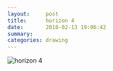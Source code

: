 ```yaml
---
layout:     post
title:      horizon 4
date:       2018-02-13 19:06:42
summary:    
categories: drawing
---
```

![horizon 4](/images/diary/horizon-4.png ".")
